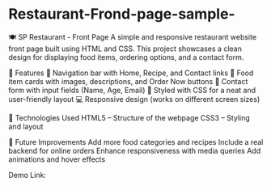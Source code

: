 # Restaurant-Frond-page-sample-
🍽️ SP Restaurant - Front Page
A simple and responsive restaurant website front page built using HTML and CSS. This project showcases a clean design for displaying food items, ordering options, and a contact form.

📌 Features
📖 Navigation bar with Home, Recipe, and Contact links
🍲 Food item cards with images, descriptions, and Order Now buttons
📝 Contact form with input fields (Name, Age, Email)
🎨 Styled with CSS for a neat and user-friendly layout
💻 Responsive design (works on different screen sizes)

🚀 Technologies Used
HTML5 – Structure of the webpage
CSS3 – Styling and layout

🌟 Future Improvements
Add more food categories and recipes
Include a real backend for online orders
Enhance responsiveness with media queries
Add animations and hover effects

Demo Link:
